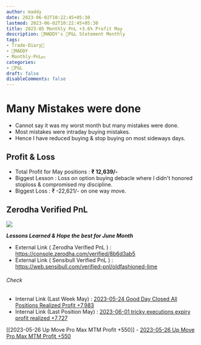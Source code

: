 ```yaml
---
author: maddy
date: 2023-06-02T10:22:45+05:30
lastmod: 2023-06-02T10:22:45+05:30
title: 2023-05 Monthly PnL +3.6% Profit May
description: 🧔MADDY's 💸P&L Statement Monthly
tags:
- Trade-Diary📗
- 🧔MADDY
- Monthly-PnL💵 
categories: 
- 💸P&L
draft: false
disableComments: false
---
```

# Many Mistakes were done

- Cannot say it was my worst month but many mistakes were done.
- Most mistakes were intraday buying mistakes.
- Hence I have reduced buying & stop buying on most sideways days.

## Profit & Loss

- Total Profit for May positions : **₹ 12,639/-**
- Biggest Lesson : Loss on option buying debacle where I didn't honored stoploss & compromised my discipline.
- Biggest Loss : ₹ -22,621/- on one way move.

## Zerodha Verified PnL

![](https://i.imgur.com/yC29Cqt.png)

***Lessons Learned & Hope the best for June Month***

- External Link ( Zerodha Verified PnL ) :  https://console.zerodha.com/verified/8b6d3ab5
- External Link ( Sensibull Verified PnL ) : https://web.sensibull.com/verified-pnl/oldfashioned-lime

###### Check

- Internal Link (Last Week May) : [2023-05-24 Good Day Closed All Positions Realized Profit +7,983](</post/2023-05-24-good-day-closed-all-positions-realized-profit-+7983>)
- Internal Link (Last Position May) : [2023-06-01 tricky executions expiry profit realized +7,727](</post/2023-06-01-tricky-executions-expiry-profit-realized-+7727>)

[[2023-05-26 Up Move Pro Max MTM Profit +550]] - [2023-05-26 Up Move Pro Max MTM Profit +550](/post/2023-05-26-up-move-pro-max-mtm-profit-+550) 